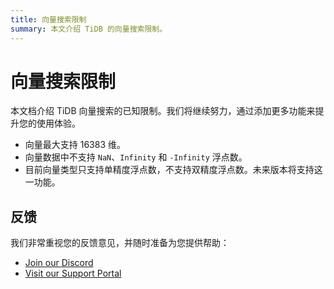 ```yaml
---
title: 向量搜索限制
summary: 本文介绍 TiDB 的向量搜索限制。
---
```


# 向量搜索限制

本文档介绍 TiDB 向量搜索的已知限制。我们将继续努力，通过添加更多功能来提升您的使用体验。

- 向量最大支持 16383 维。
- 向量数据中不支持 `NaN`、`Infinity` 和 `-Infinity` 浮点数。
- 目前向量类型只支持单精度浮点数，不支持双精度浮点数。未来版本将支持这一功能。


## 反馈

我们非常重视您的反馈意见，并随时准备为您提供帮助：

- [Join our Discord](https://discord.gg/zcqexutz2R)
- [Visit our Support Portal](https://tidb.support.pingcap.com/)